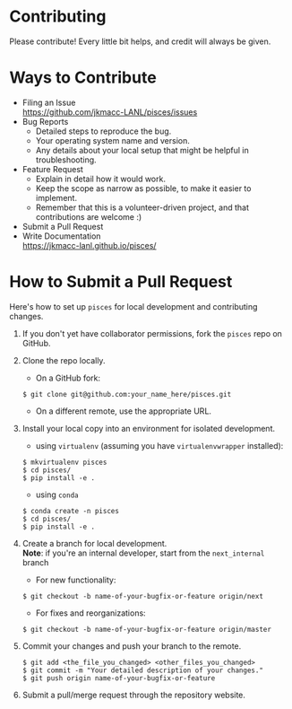 # Contributing

Please contribute! Every little bit helps, and credit will always be given. 

# Ways to Contribute

* Filing an Issue  
    https://github.com/jkmacc-LANL/pisces/issues
* Bug Reports
    - Detailed steps to reproduce the bug.  
    - Your operating system name and version.
    - Any details about your local setup that might be helpful in troubleshooting.  
* Feature Request
    - Explain in detail how it would work.
    - Keep the scope as narrow as possible, to make it easier to implement.
    - Remember that this is a volunteer-driven project, and that contributions are welcome :)
* Submit a Pull Request
* Write Documentation  
    https://jkmacc-lanl.github.io/pisces/

# How to Submit a Pull Request

Here's how to set up `pisces` for local development and contributing changes.

1. If you don't yet have collaborator permissions, fork the `pisces` repo on GitHub.
2. Clone the repo locally.
    * On a GitHub fork:
    ```
    $ git clone git@github.com:your_name_here/pisces.git
    ```
    * On a different remote, use the appropriate URL.

3. Install your local copy into an environment for isolated development.
    * using `virtualenv` (assuming you have `virtualenvwrapper` installed):
    ```
    $ mkvirtualenv pisces
    $ cd pisces/
    $ pip install -e .
    ```
    * using `conda`
    ```
    $ conda create -n pisces
    $ cd pisces/
    $ pip install -e .
    ```

4. Create a branch for local development.  
**Note**: if you're an internal developer, start from the `next_internal` branch
    * For new functionality:
    ```
    $ git checkout -b name-of-your-bugfix-or-feature origin/next
    ```
    * For fixes and reorganizations:
    ```
    $ git checkout -b name-of-your-bugfix-or-feature origin/master
    ```

5. Commit your changes and push your branch to the remote.
    ```
    $ git add <the_file_you_changed> <other_files_you_changed>
    $ git commit -m "Your detailed description of your changes."
    $ git push origin name-of-your-bugfix-or-feature
    ```

6. Submit a pull/merge request through the repository website.
